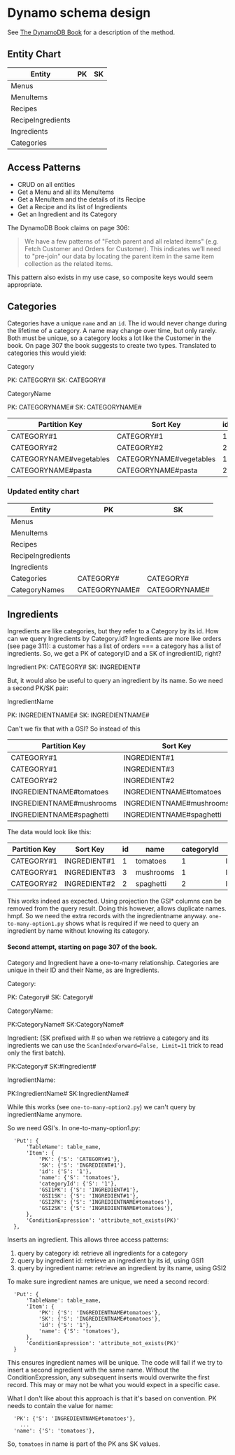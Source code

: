 # Dynamo schema design

See [The DynamoDB Book](https://www.dynamodbbook.com/) for a description of the method.

## Entity Chart

| Entity            | PK  | SK  |
|-------------------|-----|-----|
| Menus             |     |     |
| MenuItems         |     |     |
| Recipes           |     |     |
| RecipeIngredients |     |     |
| Ingredients       |     |     |
| Categories        |     |     |

## Access Patterns

- CRUD on all entities
- Get a Menu and all its MenuItems
- Get a MenuItem and the details of its Recipe
- Get a Recipe and its list of Ingredients
- Get an Ingredient and its Category

The DynamoDB Book claims on page 306:

> We have a few patterns of "Fetch parent and all related items"
> (e.g. Fetch Customer and Orders for Customer). This indicates we’ll
> need to "pre-join" our data by locating the parent item in the same
> item collection as the related items.

This pattern also exists in my use case, so composite keys would seem appropriate.

## Categories

Categories have a unique `name` and an `id`. The id would never change during the lifetime of a category. A name may
change over time, but only rarely.
Both must be unique, so a category looks a lot like the Customer in the book. On page 307 the book suggests to create
two types. Translated to categories this would yield:

Category

PK: CATEGORY#<id>
SK: CATEGORY#<id>

CategoryName

PK: CATEGORYNAME#<name>
SK: CATEGORYNAME#<name>

| Partition Key           | Sort Key                | id  | name       | shopOrder |
|-------------------------|-------------------------|-----|------------|-----------|
| CATEGORY#1              | CATEGORY#1              | 1   | vegetables | 1         |
| CATEGORY#2              | CATEGORY#2              | 2   | pasta      | 2         |
| CATEGORYNAME#vegetables | CATEGORYNAME#vegetables | 1   | vegetables |           |
| CATEGORYNAME#pasta      | CATEGORYNAME#pasta      | 2   | pasta      |           |

### Updated entity chart

| Entity            | PK                  | SK                  |
|-------------------|---------------------|---------------------|
| Menus             |                     |                     |
| MenuItems         |                     |                     |
| Recipes           |                     |                     |
| RecipeIngredients |                     |                     |
| Ingredients       |                     |                     |
| Categories        | CATEGORY#<id>       | CATEGORY#<id>       |
| CategoryNames     | CATEGORYNAME#<name> | CATEGORYNAME#<name> |

## Ingredients

Ingredients are like categories, but they refer to a Category by its id. How can we query Ingredients by Category.id?
Ingredients are more like orders (see page 311): a customer has a list of orders === a category has a list of
ingredients.
So, we get a PK of categoryID and a SK of ingredientID, right?

Ingredient
PK: CATEGORY#<id>
SK: INGREDIENT#<id>

But, it would also be useful to query an ingredient by its name. So we need a second PK/SK pair:

IngredientName

PK: INGREDIENTNAME#<name>
SK: INGREDIENTNAME#<name>

Can't we fix that with a GSI? So instead of this

| Partition Key            | Sort Key                 | id  | name      | categoryId |
|--------------------------|--------------------------|-----|-----------|------------|
| CATEGORY#1               | INGREDIENT#1             | 1   | tomatoes  | 1          |
| CATEGORY#1               | INGREDIENT#3             | 3   | mushrooms | 1          |
| CATEGORY#2               | INGREDIENT#2             | 2   | spaghetti | 2          |
| INGREDIENTNAME#tomatoes  | INGREDIENTNAME#tomatoes  | 1   | tomatoes  |            |
| INGREDIENTNAME#mushrooms | INGREDIENTNAME#mushrooms | 3   | mushrooms |            |
| INGREDIENTNAME#spaghetti | INGREDIENTNAME#spaghetti | 2   | spaghetti |            |

The data would look like this:

| Partition Key | Sort Key     | id  | name      | categoryId | GSI1PK                   | GSI1SK                   |
|---------------|--------------|-----|-----------|------------|--------------------------|--------------------------|
| CATEGORY#1    | INGREDIENT#1 | 1   | tomatoes  | 1          | INGREDIENTNAME#tomatoes  | INGREDIENTNAME#tomatoes  |
| CATEGORY#1    | INGREDIENT#3 | 3   | mushrooms | 1          | INGREDIENTNAME#mushrooms | INGREDIENTNAME#mushrooms |
| CATEGORY#2    | INGREDIENT#2 | 2   | spaghetti | 2          | INGREDIENTNAME#spaghetti | INGREDIENTNAME#spaghetti |

This works indeed as expected. Using projection the GSI* columns can be removed from the query result.
Doing this however, allows duplicate names. hmpf.
So we need the extra records with the ingredientname anyway.
`one-to-many-option1.py` shows what is required if we need to query an ingredient by name without knowing its category.

#### Second attempt, starting on page 307 of the book.

Category and Ingredient have a one-to-many relationship. Categories are unique in their ID and their Name, as are
Ingredients.

Category:

PK: Category#<id>
SK: Category#<id>

CategoryName:

PK:CategoryName#<name>
SK:CategoryName#<name>

Ingredient: (SK prefixed with # so when we retrieve a category and its ingredients we can use the
`ScanIndexForward=False, Limit=11` trick to read only the first batch).

PK:Category#<id>
SK:#Ingredient#<id>

IngredientName:

PK:IngredientName#<name>
SK:IngredientName#<name>

While this works (see `one-to-many-option2.py`) we can't query by ingredientName anymore.

So we need GSI's. In one-to-many-option1.py:

```
  'Put': {
      'TableName': table_name,
      'Item': {
          'PK': {'S': 'CATEGORY#1'},
          'SK': {'S': 'INGREDIENT#1'},
          'id': {'S': '1'},
          'name': {'S': 'tomatoes'},
          'categoryId': {'S': '1'},
          'GSI1PK': {'S': 'INGREDIENT#1'},
          'GSI1SK': {'S': 'INGREDIENT#1'},
          'GSI2PK': {'S': 'INGREDIENTNAME#tomatoes'},
          'GSI2SK': {'S': 'INGREDIENTNAME#tomatoes'},
      },
      'ConditionExpression': 'attribute_not_exists(PK)'
  },
```

Inserts an ingredient. This allows three access patterns:

1. query by category id: retrieve all ingredients for a category
2. query by ingredient id: retrieve an ingredient by its id, using GSI1
3. query by ingredient name: retrieve an ingredient by its name, using GSI2

To make sure ingredient names are unique, we need a second record:

```
  'Put': {
      'TableName': table_name,
      'Item': {
          'PK': {'S': 'INGREDIENTNAME#tomatoes'},
          'SK': {'S': 'INGREDIENTNAME#tomatoes'},
          'id': {'S': '1'},
          'name': {'S': 'tomatoes'},
      },
      'ConditionExpression': 'attribute_not_exists(PK)'
  }
```

This ensures ingredient names will be unique. The code will fail if we try to insert a second ingredient with the same
name.
Without the ConditionExpression, any subsequent inserts would overwrite the first record. This may or may not be what you would expect in 
a specific case. 

What I don't like about this approach is that it's based on convention. PK needs to contain the value for name:

```
  'PK': {'S': 'INGREDIENTNAME#tomatoes'},
    ...
  'name': {'S': 'tomatoes'},
```

So, `tomatoes` in name is part of the PK ans SK values.  